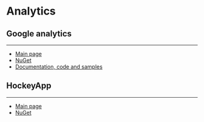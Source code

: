 # Analytics


## Google analytics
*****

* [Main page](https://analytics.google.com)
* [NuGet](https://www.nuget.org/packages/UWP.SDKforGoogleAnalytics.Managed/)
* [Documentation, code and samples](https://github.com/dotnet/windows-sdk-for-google-analytics)
&nbsp;
&nbsp;


## HockeyApp
*****

* [Main page](http://hockeyapp.com/)
* [NuGet](https://www.nuget.org/packages/HockeySDK.UWP/)
&nbsp;
&nbsp;

